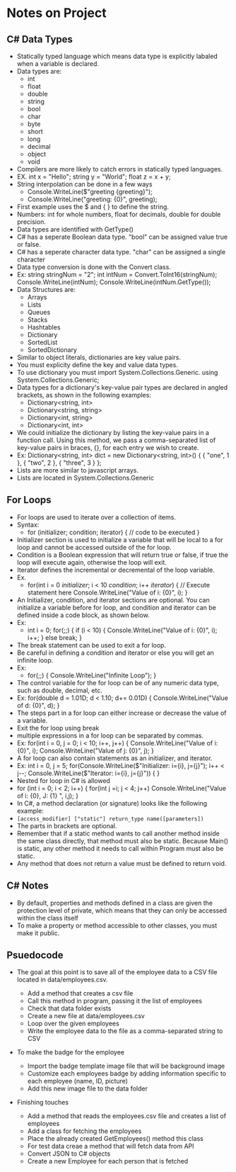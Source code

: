 # Notes on Project

## C# Data Types

- Statically typed language which means data type is explicitly labaled when a variable is declared.
- Data types are:
  - int
  - float
  - double
  - string
  - bool
  - char
  - byte
  - short
  - long
  - decimal
  - object
  - void
- Compilers are more likely to catch errors in statically typed languages.
- EX. int x = "Hello"; string y = "World"; float z = x + y;
- String interpolation can be done in a few ways
  - Console.WriteLine($"greeting {greeting}");
  - Console.WriteLine("greeting: {0}", greeting);
- First example uses the $ and { } to define the string.
- Numbers: int for whole numbers, float for decimals, double for double precision.
- Data types are identified with GetType()
- C# has a seperate Boolean data type. "bool" can be assigned value true or false.
- C# has a seperate character data type. "char" can be assigned a single character
- Data type conversion is done with the Convert class.
- Ex: string stringNum = "2";
            int intNum = Convert.ToInt16(stringNum);
            Console.WriteLine(intNum);
            Console.WriteLine(intNum.GetType());
- Data Structures are:
  - Arrays
  - Lists
  - Queues
  - Stacks
  - Hashtables
  - Dictionary
  - SortedList
  - SortedDictionary
- Similar to object literals, dictionaries are key value pairs.
- You must explicity define the key and value data types.
- To use dictionary you must import System.Collections.Generic.
using System.Collections.Generic;
- Data types for a dictionary's key-value pair types are declared in angled brackets, as shown in the following examples:
  - Dictionary<string, int>
  - Dictionary<string, string>
  - Dictionary<int, string>
  - Dictionary<int, int>
- We could initialize the dictionary by listing the key-value pairs in a function call. Using this method, we pass a comma-separated list of key-value pairs in braces, {}, for each entry we wish to create.
- Ex: Dictionary<string, int> dict = new Dictionary<string, int>() { { "one", 1 }, { "two", 2 }, { "three", 3 } };
- Lists are more similar to javascript arrays.
- Lists are located in System.Collections.Generic

## For Loops

- For loops are used to iterate over a collection of items.
- Syntax:
  - for (initializer; condition; iterator)
    {
      // code to be executed
    }
- Initializer section is used to initialize a variable that will be local to a for loop and cannot be accessed outside of the for loop.
- Condition is a Boolean expression that will return true or false, if true the loop will execute again, otherwise the loop will exit.
- Iterator defines the incremental or decremental of the loop variable.
- Ex.
  - for(int i = 0 *initializer*; i < 10 *condition*; i++ *iterator*)
    {
        // Execute statement here
        Console.WriteLine("Value of i: {0}", i);
    }
- An Initializer, condition, and iterator sections are optional. You can initialize a variable before for loop, and condition and iterator can be defined inside a code block, as shown below.
- Ex:
  - int i = 0;
    for(;;)
    {
        if (i < 10)
        {
            Console.WriteLine("Value of i: {0}", i);
            i++;
     }
        else
        break;
    }
- The break statement can be used to exit a for loop.
- Be careful in defining a condition and iterator or else you will get an infinite loop.
- Ex:
  - for(;;)
    {
        Console.WriteLine("Infinite Loop");
    }
- The control variable for the for loop can be of any numeric data type, such as double, decimal, etc.
- Ex:
    for(double d = 1.01D; d < 1.10; d+= 0.01D)
    {
        Console.WriteLine("Value of d: {0}", d);
    }
- The steps part in a for loop can either increase or decrease the value of a variable.
- Exit the for loop using break
- multiple expressions in a for loop can be separated by commas.
- Ex:
    for(int i = 0, j = 0; i < 10; i++, j++)
    {
        Console.WriteLine("Value of i: {0}", i);
        Console.WriteLine("Value of j: {0}", j);
    }
- A for loop can also contain statements as an initializer, and iterator.
- Ex:
    int i = 0, j = 5;
    for(Console.WriteLine($"Initializer: i={i}, j={j}"); i++ < j--; Console.WriteLine($"Iterator: i={i}, j={j}"))
    {
    }
- Nested for loop in C# is allowed
- for (int i = 0; i < 2; i++)
{
    for(int j =i; j < 4; j++)
        Console.WriteLine("Value of i: {0}, J: {1} ", i,j);
}
- In C#, a method declaration (or signature) looks like the following example:
- `[access_modifier] ["static"] return_type name([parameters])`
- The parts in brackets are optional.
- Remember that if a static method wants to call another method inside the same class directly, that method must also be static. Because Main() is static, any other method it needs to call within Program must also be static.
- Any method that does not return a value must be defined to return void.

## C# Notes

- By default, properties and methods defined in a class are given the protection level of private, which means that they can only be accessed within the class itself
- To make a property or method accessible to other classes, you must make it public.

## Psuedocode

- The goal at this point is to save all of the employee data to a CSV file located in data/employees.csv.

  - Add a method that creates a csv file
  - Call this method in program, passing it the list of employees
  - Check that data folder exists
  - Create a new file at data/employees.csv
  - Loop over the given employees
  - Write the employee data to the file as a comma-separated string to CSV

- To make the badge for the employee
  - Import the badge template image file that will be background image
  - Customize each employees badge by adding information specific to each employee (name, ID, picture)
  - Add this new image file to the data folder

- Finishing touches
  - Add a method that reads the employees.csv file and creates a list of employees
  - Add a class for fetching the employees
  - Place the already created GetEmployees() method this class
  - For test data creae a method that will fetch data from API
  - Convert JSON to C# objects
  - Create a new Employee for each person that is fetched

